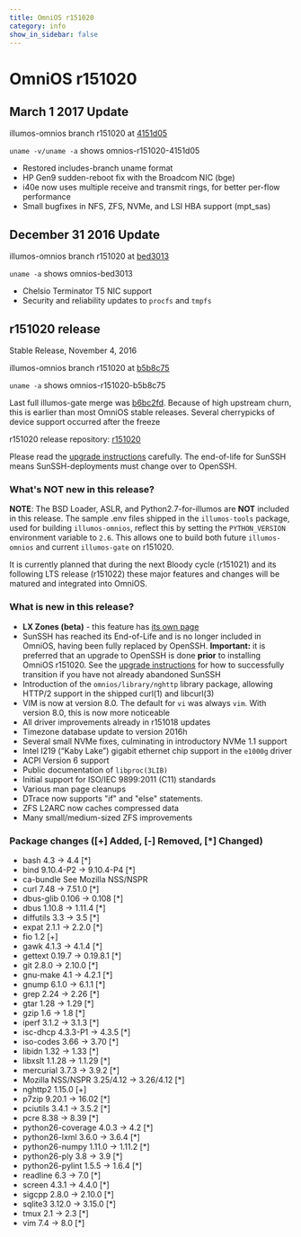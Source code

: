 ```yaml
---
title: OmniOS r151020
category: info
show_in_sidebar: false
---
```


# OmniOS r151020

## March 1 2017 Update

illumos-omnios branch r151020 at [4151d05](https://omnios.omniti.com/changeset.php/core/illumos-omnios/4151d05)

`uname -v/uname -a` shows omnios-r151020-4151d05

* Restored includes-branch uname format
* HP Gen9 sudden-reboot fix with the Broadcom NIC (bge)
* i40e now uses multiple receive and transmit rings, for better per-flow performance
* Small bugfixes in NFS, ZFS, NVMe, and LSI HBA support (mpt_sas)

## December 31 2016 Update

illumos-omnios branch r151020 at [bed3013](https://omnios.omniti.com/changeset.php/core/illumos-omnios/bed3013)

`uname -a` shows omnios-bed3013

* Chelsio Terminator T5 NIC support
* Security and reliability updates to `procfs` and `tmpfs`

## r151020 release

Stable Release, November 4, 2016

illumos-omnios branch r151020 at [b5b8c75](https://omnios.omniti.com/changeset.php/core/illumos-omnios/b5b8c75)

`uname -a` shows omnios-r151020-b5b8c75

Last full illumos-gate merge was [b6bc2fd](https://github.com/illumos/illumos-gate/commit/b6bc2fd).
Because of high upstream churn, this is earlier than most OmniOS stable releases. Several cherrypicks
of device support occurred after the freeze

r151020 release repository: [r151020](http://pkg.omniti.com/omnios/r151020/)

Please read the [upgrade instructions](Upgrade_to_r151020.md)
carefully. The end-of-life for SunSSH means SunSSH-deployments must
change over to OpenSSH.

### What's NOT new in this release?

**NOTE**: The BSD Loader, ASLR, and Python2.7-for-illumos are **NOT**
included in this release. The sample .env files shipped in the `illumos-tools` package,
used for building `illumos-omnios`, reflect this by setting the `PYTHON_VERSION` environment variable to `2.6`.
This allows one to build both future `illumos-omnios` and current `illumos-gate` on r151020.

It is currently planned that during the next Bloody cycle (r151021) and
its following LTS release (r151022) these major features and changes
will be matured and integrated into OmniOS.

### What is new in this release?

* **LX Zones (beta)** - this feature has [its own page](LXZones.md)
* SunSSH has reached its End-of-Life and is no longer included in OmniOS, having
  been fully replaced by OpenSSH.
  **Important:** it is preferred that an upgrade to OpenSSH is done **prior** to
  installing OmniOS r151020. See the [upgrade instructions](Upgrade_to_r151020.md)
  for how to successfully transition if you have not already abandoned SunSSH
* Introduction of the `omnios/library/nghttp` library package, allowing HTTP/2
  support in the shipped curl(1) and libcurl(3)
* VIM is now at version 8.0. The default for `vi` was always `vim`. With version 8.0,
  this is now more noticeable
* All driver improvements already in r151018 updates
* Timezone database update to version 2016h
* Several small NVMe fixes, culminating in introductory NVMe 1.1 support
* Intel I219 (“Kaby Lake”) gigabit ethernet chip support in the `e1000g` driver
* ACPI Version 6 support
* Public documentation of `libproc(3LIB)`
* Initial support for ISO/IEC 9899:2011 (C11) standards
* Various man page cleanups
* DTrace now supports "if" and "else" statements.
* ZFS L2ARC now caches compressed data
* Many small/medium-sized ZFS improvements

### Package changes ([+] Added, [-] Removed, [*] Changed)

* bash 4.3 -> 4.4 [*]
* bind 9.10.4-P2 -> 9.10.4-P4 [*]
* ca-bundle See Mozilla NSS/NSPR
* curl 7.48 -> 7.51.0 [*]
* dbus-glib 0.106 -> 0.108 [*]
* dbus 1.10.8 -> 1.11.4 [*]
* diffutils 3.3 -> 3.5 [*]
* expat 2.1.1 -> 2.2.0 [*]
* fio 1.2 [+]
* gawk 4.1.3 -> 4.1.4 [*]
* gettext 0.19.7 -> 0.19.8.1 [*]
* git 2.8.0 -> 2.10.0 [*]
* gnu-make 4.1 -> 4.2.1 [*]
* gnump 6.1.0 -> 6.1.1 [*]
* grep 2.24 -> 2.26 [*]
* gtar 1.28 -> 1.29 [*]
* gzip 1.6 -> 1.8 [*]
* iperf 3.1.2 -> 3.1.3 [*]
* isc-dhcp 4.3.3-P1 -> 4.3.5 [*]
* iso-codes 3.66 -> 3.70 [*]
* libidn 1.32 -> 1.33 [*]
* libxslt 1.1.28 -> 1.1.29 [*]
* mercurial 3.7.3 -> 3.9.2 [*]
* Mozilla NSS/NSPR 3.25/4.12 -> 3.26/4.12 [*]
* nghttp2 1.15.0 [+]
* p7zip 9.20.1 -> 16.02 [*]
* pciutils 3.4.1 -> 3.5.2 [*]
* pcre 8.38 -> 8.39 [*]
* python26-coverage 4.0.3 -> 4.2 [*]
* python26-lxml 3.6.0 -> 3.6.4 [*]
* python26-numpy 1.11.0 -> 1.11.2 [*]
* python26-ply 3.8 -> 3.9 [*]
* python26-pylint 1.5.5 -> 1.6.4 [*]
* readline 6.3 -> 7.0 [*]
* screen 4.3.1 -> 4.4.0 [*]
* sigcpp 2.8.0 -> 2.10.0 [*]
* sqlite3 3.12.0 -> 3.15.0 [*]
* tmux 2.1 -> 2.3 [*]
* vim 7.4 -> 8.0 [*]
